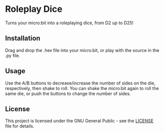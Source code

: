 # Roleplay Dice

Turns your micro:bit into a roleplaying dice, from D2 up to D25!

## Installation

Drag and drop the .hex file into your micro:bit, or play with the source in the .py file.

## Usage

Use the A/B buttons to decrease/increase the number of sides on the die, respectively, then shake to roll. You can shake the micro:bit again to roll the same die, or push the buttons to change the number of sides.

## License

This project is licensed under the GNU General Public - see the [LICENSE](LICENCE) file for details.